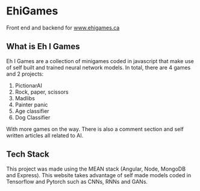 # EhiGames

Front end and backend for www.ehigames.ca

## What is Eh I Games
Eh I Games are a collection of minigames coded in javascript that make use of self built and trained neural network models. In total, there are 4 games and 2 projects:

1. PictionarAI
1. Rock, paper, scissors
1. Madlibs
1. Painter panic
1. Age classifier
1. Dog Classifier

With more games on the way. There is also a comment section and self written articles all related to AI. 

## Tech Stack

This project was made using the MEAN stack (Angular, Node, MongoDB and Express). This website takes advantage of self made models coded in Tensorflow and Pytorch such as CNNs, RNNs and GANs. 
